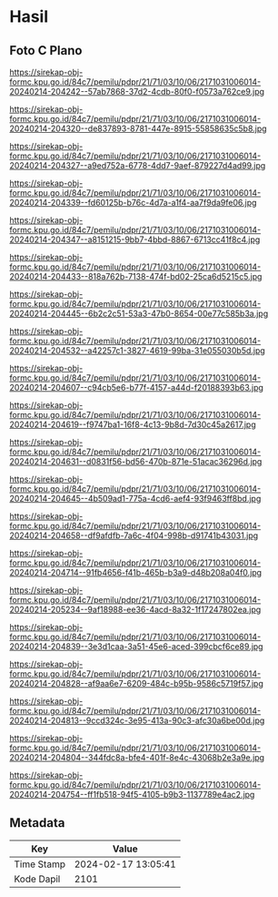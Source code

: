 # Hasil

## Foto C Plano

https://sirekap-obj-formc.kpu.go.id/84c7/pemilu/pdpr/21/71/03/10/06/2171031006014-20240214-204242--57ab7868-37d2-4cdb-80f0-f0573a762ce9.jpg

https://sirekap-obj-formc.kpu.go.id/84c7/pemilu/pdpr/21/71/03/10/06/2171031006014-20240214-204320--de837893-8781-447e-8915-55858635c5b8.jpg

https://sirekap-obj-formc.kpu.go.id/84c7/pemilu/pdpr/21/71/03/10/06/2171031006014-20240214-204327--a9ed752a-6778-4dd7-9aef-879227d4ad99.jpg

https://sirekap-obj-formc.kpu.go.id/84c7/pemilu/pdpr/21/71/03/10/06/2171031006014-20240214-204339--fd60125b-b76c-4d7a-a1f4-aa7f9da9fe06.jpg

https://sirekap-obj-formc.kpu.go.id/84c7/pemilu/pdpr/21/71/03/10/06/2171031006014-20240214-204347--a8151215-9bb7-4bbd-8867-6713cc41f8c4.jpg

https://sirekap-obj-formc.kpu.go.id/84c7/pemilu/pdpr/21/71/03/10/06/2171031006014-20240214-204433--818a762b-7138-474f-bd02-25ca6d5215c5.jpg

https://sirekap-obj-formc.kpu.go.id/84c7/pemilu/pdpr/21/71/03/10/06/2171031006014-20240214-204445--6b2c2c51-53a3-47b0-8654-00e77c585b3a.jpg

https://sirekap-obj-formc.kpu.go.id/84c7/pemilu/pdpr/21/71/03/10/06/2171031006014-20240214-204532--a42257c1-3827-4619-99ba-31e055030b5d.jpg

https://sirekap-obj-formc.kpu.go.id/84c7/pemilu/pdpr/21/71/03/10/06/2171031006014-20240214-204607--c94cb5e6-b77f-4157-a44d-f20188393b63.jpg

https://sirekap-obj-formc.kpu.go.id/84c7/pemilu/pdpr/21/71/03/10/06/2171031006014-20240214-204619--f9747ba1-16f8-4c13-9b8d-7d30c45a2617.jpg

https://sirekap-obj-formc.kpu.go.id/84c7/pemilu/pdpr/21/71/03/10/06/2171031006014-20240214-204631--d0831f56-bd56-470b-871e-51acac36296d.jpg

https://sirekap-obj-formc.kpu.go.id/84c7/pemilu/pdpr/21/71/03/10/06/2171031006014-20240214-204645--4b509ad1-775a-4cd6-aef4-93f9463ff8bd.jpg

https://sirekap-obj-formc.kpu.go.id/84c7/pemilu/pdpr/21/71/03/10/06/2171031006014-20240214-204658--df9afdfb-7a6c-4f04-998b-d91741b43031.jpg

https://sirekap-obj-formc.kpu.go.id/84c7/pemilu/pdpr/21/71/03/10/06/2171031006014-20240214-204714--91fb4656-f41b-465b-b3a9-d48b208a04f0.jpg

https://sirekap-obj-formc.kpu.go.id/84c7/pemilu/pdpr/21/71/03/10/06/2171031006014-20240214-205234--9af18988-ee36-4acd-8a32-1f17247802ea.jpg

https://sirekap-obj-formc.kpu.go.id/84c7/pemilu/pdpr/21/71/03/10/06/2171031006014-20240214-204839--3e3d1caa-3a51-45e6-aced-399cbcf6ce89.jpg

https://sirekap-obj-formc.kpu.go.id/84c7/pemilu/pdpr/21/71/03/10/06/2171031006014-20240214-204828--af9aa6e7-6209-484c-b95b-9586c5719f57.jpg

https://sirekap-obj-formc.kpu.go.id/84c7/pemilu/pdpr/21/71/03/10/06/2171031006014-20240214-204813--9ccd324c-3e95-413a-90c3-afc30a6be00d.jpg

https://sirekap-obj-formc.kpu.go.id/84c7/pemilu/pdpr/21/71/03/10/06/2171031006014-20240214-204804--344fdc8a-bfe4-401f-8e4c-43068b2e3a9e.jpg

https://sirekap-obj-formc.kpu.go.id/84c7/pemilu/pdpr/21/71/03/10/06/2171031006014-20240214-204754--ff1fb518-94f5-4105-b9b3-1137789e4ac2.jpg


## Metadata

| Key        | Value               |
| ---------- | ------------------- |
| Time Stamp | 2024-02-17 13:05:41 |
| Kode Dapil | 2101                |



